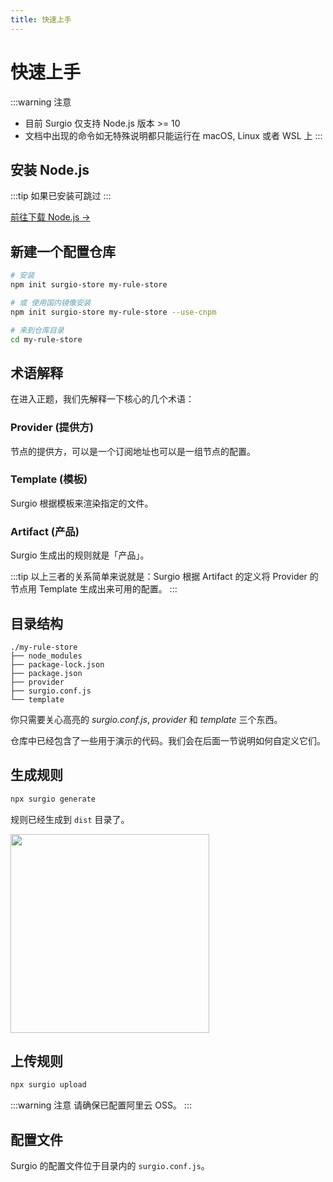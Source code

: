 ```yaml
---
title: 快速上手
---
```


# 快速上手

:::warning 注意
- 目前 Surgio 仅支持 Node.js 版本 >= 10
- 文档中出现的命令如无特殊说明都只能运行在 macOS, Linux 或者 WSL 上
:::

## 安装 Node.js

:::tip
如果已安装可跳过
:::

[前往下载 Node.js →](https://nodejs.org/zh-cn/download/)

## 新建一个配置仓库

```bash
# 安装
npm init surgio-store my-rule-store

# 或 使用国内镜像安装
npm init surgio-store my-rule-store --use-cnpm

# 来到仓库目录
cd my-rule-store
```

## 术语解释

在进入正题，我们先解释一下核心的几个术语：

### Provider (提供方)

节点的提供方，可以是一个订阅地址也可以是一组节点的配置。

### Template (模板)

Surgio 根据模板来渲染指定的文件。

### Artifact (产品)

Surgio 生成出的规则就是「产品」。

:::tip
以上三者的关系简单来说就是：Surgio 根据 Artifact 的定义将 Provider 的节点用 Template 生成出来可用的配置。
:::

## 目录结构

```txt{5,6,7}
./my-rule-store
├── node_modules
├── package-lock.json
├── package.json
├── provider
├── surgio.conf.js
└── template
```

你只需要关心高亮的 *surgio.conf.js*, *provider* 和 *template* 三个东西。

仓库中已经包含了一些用于演示的代码。我们会在后面一节说明如何自定义它们。

## 生成规则

```bash
npx surgio generate
```

规则已经生成到 `dist` 目录了。

<img src="/generate-result.png" width="318">

## 上传规则

```bash
npx surgio upload
```

:::warning 注意
请确保已配置阿里云 OSS。
:::

## 配置文件

Surgio 的配置文件位于目录内的 `surgio.conf.js`。
